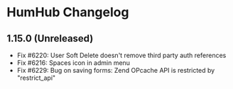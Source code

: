 HumHub Changelog
================

1.15.0 (Unreleased)
-------------------
- Fix #6220: User Soft Delete doesn't remove third party auth references
- Fix #6216: Spaces icon in admin menu
- Fix #6229: Bug on saving forms: Zend OPcache API is restricted by "restrict_api"
